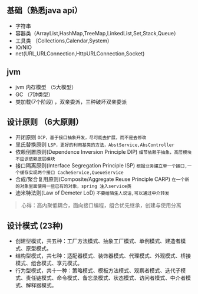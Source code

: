 ## 基础（熟悉java api）
* 字符串
* 容器类（ArrayList,HashMap,TreeMap,LinkedList,Set,Stack,Queue）
* 工具类 （Collections,Calendar,System）
* IO/NIO
* net(URL,URLConnection,HttpURLConnection,Socket)


## jvm
* jvm 内存模型 （5大模型）
* GC （7钟类型）
* 类加载(7个阶段) ，双亲委派，三种破坏双亲委派



## 设计原则 （6大原则）
* 开闭原则 `OCP，基于接口抽象开发，尽可能去扩展，而不是去修改`
* 里氏替换原则 `LSP，更好的利用基类的方法，AbstService,AbsController`
* 依赖倒置原则(Dependence Inversion Principle DIP) `细节依赖于抽象，高层模块不应该依赖底层模块` 
* 接口隔离原则(Interface Segregation Principle ISP) `根据业务建立单一个接口,一个缓存实现两个接口 CacheService,QueueService`
* 合成/聚合复用原则(Composite/Aggregate Reuse Principle CARP) `在一个新的对象里面使用一些已有的对象，spring 注入service类`
* 迪米特法则(Law of Demeter LoD) `不要给陌生人说话,可以通过中介转发`
> 心得：高内聚低耦合，面向接口编程，组合优先继承，创建与使用分离

## 设计模式 (23种)
* 创建型模式，共五种：工厂方法模式、抽象工厂模式、单例模式、建造者模式、原型模式。
* 结构型模式，共七种：适配器模式、装饰器模式、代理模式、外观模式、桥接模式、组合模式、享元模式。
* 行为型模式，共十一种：策略模式、模板方法模式、观察者模式、迭代子模式、责任链模式、命令模式、备忘录模式、状态模式、访问者模式、中介者模式、解释器模式。





